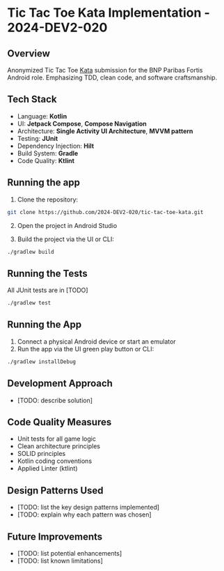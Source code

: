# Tic Tac Toe Kata Implementation - 2024-DEV2-020

## Overview
Anonymized Tic Tac Toe [Kata](https://github.com/stephane-genicot/katas/blob/master/TicTacToe.md]) submission for the BNP Paribas Fortis Android role. Emphasizing TDD, clean code, and software craftsmanship.

## Tech Stack
- Language: **Kotlin**
- UI: **Jetpack Compose**, **Compose Navigation**
- Architecture: **Single Activity UI Architecture**, **MVVM pattern**
- Testing: **JUnit**
- Dependency Injection: **Hilt**
- Build System: **Gradle**
- Code Quality: **Ktlint**

## Running the app
1. Clone the repository:
```bash
git clone https://github.com/2024-DEV2-020/tic-tac-toe-kata.git
```

2. Open the project in Android Studio

3. Build the project via the UI or CLI:
```bash
./gradlew build
```

## Running the Tests
All JUnit tests are in [TODO]
```bash
./gradlew test
```

## Running the App
1. Connect a physical Android device or start an emulator
2. Run the app via the UI green play button or CLI:
```bash
./gradlew installDebug
```

## Development Approach
- [TODO: describe solution]

## Code Quality Measures
- Unit tests for all game logic
- Clean architecture principles
- SOLID principles
- Kotlin coding conventions
- Applied Linter (ktlint)

## Design Patterns Used
- [TODO: list the key design patterns implemented]
- [TODO: explain why each pattern was chosen]

## Future Improvements
- [TODO: list potential enhancements]
- [TODO: list known limitations]
